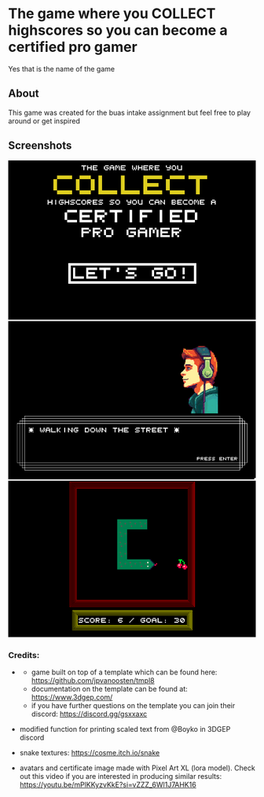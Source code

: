 # The game where you COLLECT highscores so you can become a certified pro gamer
Yes that is the name of the game 

## About
This game was created for the buas intake assignment but feel free to play around or get inspired

## Screenshots
![Menu screen image](./screenshots/menu_screen.png)
![Menu screen image](./screenshots/dialog_screen.png)
![Menu screen image](./screenshots/minigame.png)

### Credits:
- - game built on top of a template which can be found here: https://github.com/jpvanoosten/tmpl8
  - documentation on the template can be found at: https://www.3dgep.com/
  - if you have further questions on the template you can join their discord: https://discord.gg/gsxxaxc

- modified function for printing scaled text from @Boyko in 3DGEP discord 

- snake textures: https://cosme.itch.io/snake

- avatars and certificate image made with Pixel Art XL (lora model). Check out this video if you are interested in producing similar results: https://youtu.be/mPlKKyzvKkE?si=vZZZ_6Wl1J7AHK16
